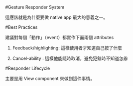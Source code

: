 #Gesture Responder System

這應該就是為什麼要做 native app 最大的意義之一。

#Best Practices 

建議對每個「動作」（event）都實作下面兩個 attributes

1. Feedback/highlighting: 這樣使用者才知道自己按了什麼

2. Cancel-ability : 這樣他能隨時取消，避免犯錯時不知道怎辦


#Responder Lifecycle 

主要是用 View  component 來做到這件事情。
